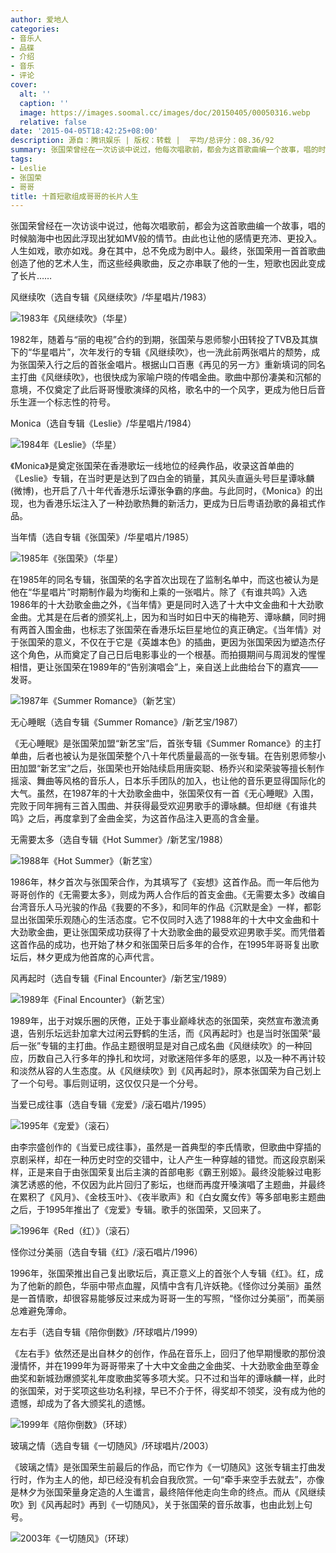 ```yaml
---
author: 爱地人
categories:
- 音乐人
- 品碟
- 介绍
- 音乐
- 评论
cover:
  alt: ''
  caption: ''
  image: https://images.soomal.cc/images/doc/20150405/00050316.webp
  relative: false
date: '2015-04-05T18:42:25+08:00'
description: 源自：腾讯娱乐 | 版权：转载 |  平均/总评分：08.36/92
summary: 张国荣曾经在一次访谈中说过，他每次唱歌前，都会为这首歌曲编一个故事，唱的时候脑海中也因此浮现出犹如MV般的情节。由此也让他的感情更充沛、更投入。人生如戏，歌亦如戏。身在其中，总不免成为剧中人。最终，张国荣用一首首歌曲创造了他的艺术人生，而这些经典歌曲，反之亦串联了他的一生，短歌也因此变成了长片……
tags:
- Leslie
- 张国荣
- 哥哥
title: 十首短歌组成哥哥的长片人生
---
```


张国荣曾经在一次访谈中说过，他每次唱歌前，都会为这首歌曲编一个故事，唱的时候脑海中也因此浮现出犹如MV般的情节。由此也让他的感情更充沛、更投入。人生如戏，歌亦如戏。身在其中，总不免成为剧中人。最终，张国荣用一首首歌曲创造了他的艺术人生，而这些经典歌曲，反之亦串联了他的一生，短歌也因此变成了长片……

风继续吹（选自专辑《风继续吹》/华星唱片/1983）

![1983年《风继续吹》（华星）](https://images.soomal.cc/images/doc/20150405/00050308.webp)





1982年，随着与“丽的电视”合约的到期，张国荣与恩师黎小田转投了TVB及其旗下的“华星唱片”，次年发行的专辑《风继续吹》，也一洗此前两张唱片的颓势，成为张国荣入行之后的首张金唱片。根据山口百惠《再见的另一方》重新填词的同名主打曲《风继续吹》，也很快成为家喻户晓的传唱金曲。歌曲中那份凄美和沉郁的意境，不仅奠定了此后哥哥慢歌演绎的风格，歌名中的一个风字，更成为他日后音乐生涯一个标志性的符号。

Monica（选自专辑《Leslie》/华星唱片/1984）

![1984年《Leslie》（华星）](https://images.soomal.cc/images/doc/20150405/00050309.webp)





《Monica》是奠定张国荣在香港歌坛一线地位的经典作品，收录这首单曲的《Leslie》专辑，在当时更是达到了四白金的销量，其风头直逼头号巨星谭咏麟(微博)，也开启了八十年代香港乐坛谭张争霸的序曲。与此同时，《Monica》的出现，也为香港乐坛注入了一种劲歌热舞的新活力，更成为日后粤语劲歌的鼻祖式作品。

当年情（选自专辑《张国荣》/华星唱片/1985）

![1985年《张国荣》（华星）](https://images.soomal.cc/images/doc/20150405/00050310.webp)





在1985年的同名专辑，张国荣的名字首次出现在了监制名单中，而这也被认为是他在“华星唱片”时期制作最为均衡和上乘的一张唱片。除了《有谁共鸣》入选1986年的十大劲歌金曲之外，《当年情》更是同时入选了十大中文金曲和十大劲歌金曲。尤其是在后者的颁奖礼上，因为和当时如日中天的梅艳芳、谭咏麟，同时拥有两首入围金曲，也标志了张国荣在香港乐坛巨星地位的真正确定。《当年情》对于张国荣的意义，不仅在于它是《英雄本色》的插曲，更因为张国荣因为塑造杰仔这个角色，从而奠定了自己日后电影事业的一个根基。而拍摄期间与周润发的惺惺相惜，更让张国荣在1989年的“告别演唱会”上，亲自送上此曲给台下的嘉宾――发哥。

![1987年《Summer Romance》（新艺宝）](https://images.soomal.cc/images/doc/20100411/00004929_01.webp)





无心睡眠（选自专辑《Summer Romance》/新艺宝/1987）

《无心睡眠》是张国荣加盟“新艺宝”后，首张专辑《Summer Romance》的主打单曲，后者也被认为是张国荣整个八十年代质量最高的一张专辑。在告别恩师黎小田加盟“新艺宝”之后，张国荣也开始陆续启用唐奕聪、杨乔兴和梁荣骏等擅长制作摇滚、舞曲等风格的音乐人，日本乐手团队的加入，也让他的音乐更显得国际化的大气。虽然，在1987年的十大劲歌金曲中，张国荣仅有一首《无心睡眠》入围，完败于同年拥有三首入围曲、并获得最受欢迎男歌手的谭咏麟。但却继《有谁共鸣》之后，再度拿到了金曲金奖，为这首作品注入更高的含金量。

无需要太多（选自专辑《Hot Summer》/新艺宝/1988）

![1988年《Hot Summer》（新艺宝）](https://images.soomal.cc/images/doc/20150405/00050311.webp)





1986年，林夕首次与张国荣合作，为其填写了《妄想》这首作品。而一年后他为哥哥创作的《无需要太多》，则成为两人合作后的首支金曲。《无需要太多》改编自台湾音乐人马光骏的作品《我要的不多》，和同年的作品《沉默是金》一样，都彰显出张国荣乐观随心的生活态度。它不仅同时入选了1988年的十大中文金曲和十大劲歌金曲，更让张国荣成功获得了十大劲歌金曲的最受欢迎男歌手奖。而凭借着这首作品的成功，也开始了林夕和张国荣日后多年的合作，在1995年哥哥复出歌坛后，林夕更成为他首席的心声代言。

风再起时（选自专辑《Final Encounter》/新艺宝/1989）

![1989年《Final Encounter》（新艺宝）](https://images.soomal.cc/images/doc/20150405/00050312.webp)





1989年，出于对娱乐圈的厌倦，正处于事业巅峰状态的张国荣，突然宣布激流勇退，告别乐坛远卦加拿大过闲云野鹤的生活，而《风再起时》也是当时张国荣“最后一张”专辑的主打曲。作品主题很明显是对自己成名曲《风继续吹》的一种回应，历数自己入行多年的挣扎和坎坷，对歌迷陪伴多年的感恩，以及一种不再计较和淡然从容的人生态度。从《风继续吹》到《风再起时》，原本张国荣为自己划上了一个句号。事后则证明，这仅仅只是一个分号。

当爱已成往事（选自专辑《宠爱》/滚石唱片/1995）

![1995年《宠爱》（滚石）](https://images.soomal.cc/images/doc/20150405/00050313.webp)





由李宗盛创作的《当爱已成往事》，虽然是一首典型的李氏情歌，但歌曲中穿插的京剧采样，却在一种历史时空的交错中，让人产生一种穿越的错觉。而这段京剧采样，正是来自于由张国荣复出后主演的首部电影《霸王别姬》。最终没能躲过电影演艺诱惑的他，不仅因为此片回归了影坛，也继而再度开嗓演唱了主题曲，并最终在累积了《风月》、《金枝玉叶》、《夜半歌声》和《白女魔女传》等多部电影主题曲之后，于1995年推出了《宠爱》专辑。歌手的张国荣，又回来了。

![1996年《Red（红）》（滚石）](https://images.soomal.cc/images/doc/20100411/00004937_01.webp)





怪你过分美丽（选自专辑《红》/滚石唱片/1996）

1996年，张国荣推出自己复出歌坛后，真正意义上的首张个人专辑《红》。红，成为了他新的颜色，华丽中带点血腥，风情中含有几许妖艳。《怪你过分美丽》虽然是一首情歌，却很容易能够反过来成为哥哥一生的写照，“怪你过分美丽”，而美丽总难避免薄命。

左右手（选自专辑《陪你倒数》/环球唱片/1999）

《左右手》依然还是出自林夕的创作，作品在音乐上，回归了他早期慢歌的那份浪漫情怀，并在1999年为哥哥带来了十大中文金曲之金曲奖、十大劲歌金曲至尊金曲奖和新城劲爆颁奖礼年度歌曲奖等多项大奖。只不过和当年的谭咏麟一样，此时的张国荣，对于奖项这些功名利禄，早已不介于怀，得奖却不领奖，没有成为他的遗憾，却成为了各大颁奖礼的遗憾。

![1999年《陪你倒数》（环球）](https://images.soomal.cc/images/doc/20150405/00050314.webp)





玻璃之情（选自专辑《一切随风》/环球唱片/2003）

《玻璃之情》是张国荣生前最后的作品，而它作为《一切随风》这张专辑主打曲发行时，作为主人的他，却已经没有机会自我欣赏。一句“牵手来空手去就去”，亦像是林夕为张国荣量身定造的人生谶言，最终陪伴他走向生命的终点。而从《风继续吹》到《风再起时》再到《一切随风》，关于张国荣的音乐故事，也由此划上句号。

![2003年《一切随风》（环球）](https://images.soomal.cc/images/doc/20150405/00050315.webp)